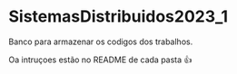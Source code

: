 # SistemasDistribuidos2023_1
Banco para armazenar os codigos dos trabalhos.

Oa intruçoes estão no README de cada pasta 👍
